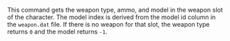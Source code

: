 This command gets the weapon type, ammo, and model in the weapon slot of the character. The model index is derived from the model id column in the `weapon.dat` file. If there is no weapon for that slot, the weapon type returns `0` and the model returns `-1`.
